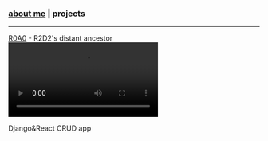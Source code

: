 ### [about me](https://abradaric.me)   |   projects
* * *
[R0A0](./r0a0.html) - R2D2's distant ancestor
![Branching](https://i.imgur.com/BA6baif.mp4)

Django&React CRUD app

